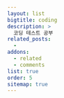 ```yaml
---
layout: list
bigtitle: coding
description: >
  코딩 테스트 공부
related_posts:
  -
addons:
  - related
  - comments
list: true
order: 5
sitemap: true
---
```

